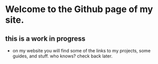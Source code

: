 # Welcome to the Github page of my site.

## this is a work in progress
- on my website you will find some of the links to my projects, some guides, and stuff. who knows? check back later.
